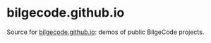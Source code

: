 bilgecode.github.io
===================

Source for [bilgecode.github.io](http://bilgecode.github.io):
demos of public BilgeCode projects.

